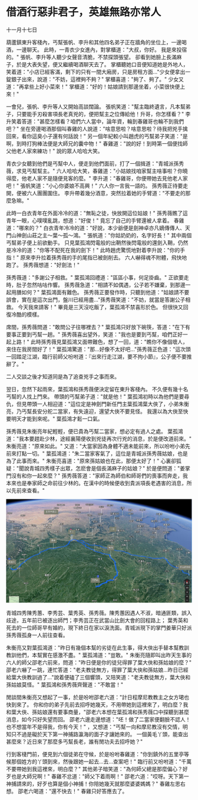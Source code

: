 # 借酒行惡非君子，英雄無路亦常人

十一月十七日

葫蘆鎮東升客棧內，丐幫張帆、李升和其他四名弟子正在牆角的坐位上，一邊喝酒，一邊聊天。 此時，一青衣少女進內，對掌櫃道："大叔，你好。 我是來投宿的。" 張帆、李升等人聽少女聲音清脆，不禁探頭張望。 卻看到她臉上長滿麻子，於是大表失望，便又繼續喝酒聊天去了。 掌櫃聽她口音便知道她是外地人，笑着道："小店已經客滿，剩下的只有一間大廂房，只是房租方面..."少女便拿出一錠銀子出來，說道："不妨，這裡夠不夠？" 掌櫃喜道："夠了、夠了。" 少女又道："再拿些上好小菜來！" 掌櫃道："好的！姑娘請到那邊坐着，小菜很快便上來！"

一會兒，張帆、李升等人又開始高談闊論。 張帆笑道："幫主臨終遺言，凡本幫弟子，只要能手刃殺害項長老真兇的，便把幫主之位傳給他！升哥，你怎樣看？" 李升笑着答道："甚麼怎樣看？咱們六人當中，論年資，輪到春雞哥也輪不到我們吧？" 坐在旁邊喝酒那個叫春雞的人說道："啥意思啦？啥意思啦？待我把兇手擒回來，看你這臭小子還有何話說！" 另一個年紀較小叫趙虎的丐幫弟子笑道："是啊，到時打狗棒法便是大師兄的囊中物！" 春雞道："說的好！到時第一個便找師父他老人家來練功！" 說的眾人哈哈大笑。

青衣少女聽到他們是丐幫中人，便走到他們面前，打了一個揖道："青城派孫秀薇，求見丐幫幫主。" 六人哈哈大笑，春雞道："小姑娘找咱家幫主啥事啦？你曉得麼，他老人家不是隨便見客的麼。" 李升道："春雞哥，你便帶她去見他老人家吧！" 張帆笑道："小心你婆娘不高興！" 六人你一言我一語的。 孫秀薇正待要走開，便被六人團團圍住。 李升帶着幾分酒意，突然拉着她的手臂道："不要走的那麼急嘛。"

此時一白衣青年在外面冷冷的道："無恥之徒，快放開這位姑娘！" 孫秀薇瞧了這青年一眼，心噗噗亂跳，想道："好俊！" 竟忘了自己的手臂還被人拿着。 春雞道："哪來的？" 白衣青年冷冷的道："好說，本少爺便是劍神卓亦凡嫡傳傳人、天門山神劍山莊之主～葉～孤～鴻。" 張帆道："你姑奶奶的，名字好長！" 其中兩個丐幫弟子便上前欲動手。 只見葉孤鴻閃電般的出鞘然後閃電般的還劍入鞘，仍然是冷冷的道："你等不配死在我的劍下！" 此時趙虎驚慌地對着李升說："你的手指！" 原來李升拉着孫秀薇的手的尾指已被劍削去。 六人嚇得魂不附體，飛快地跑了。 孫秀薇想道："好劍法！"

孫秀薇道："多謝公子相救。" 葉孤鴻回禮道："區區小事，何足掛齒。" 正欲要走時，肚子忽然咕咕作響。 孫秀薇急道："相請不如偶遇，公子若不嫌棄，到那邊一起用膳如何？" 葉孤鴻面有難色。 孫秀薇正要發作時，只聽到他道："姑娘請不要誤會，實在是這次出門，盤川已經用盡..."孫秀薇笑道："不妨，就當是答謝公子相救。 今天我來請客！" 畢竟是三天沒吃飯了，葉孤鴻不禁喜形於色。 但很快又回復冷酷的模樣。

席間，孫秀薇問道："敢問公子往哪裡去？" 葉孤鴻只好放下碗筷，答道："在下有要事正要到丐幫一趟。" 孫秀薇喜出望外，笑道："我也是要到丐幫，咱們正好一起上路！" 此時孫秀薇見葉孤鴻又面帶難色，想了一回，道："瞧你不像個壞人，來住在我房間好了！" 葉孤鴻驚道："那...好像不太好吧..."孫秀薇正色道："這次頭一回踏足江湖，臨行前師父吩咐道：『出來行走江湖，要不拘小節』，公子便不要推辭了。"

二人交談之後才知道同是為了追查兇手之事而來。

翌日，忽然下起雨來，葉孤鴻和孫秀薇便決定留在東升客棧內。 不久便有幾十名丐幫的人找上門來。 帶頭的丐幫弟子道："就是他！" 葉孤鴻初時以為他們是要尋仇，但見帶頭一人相迎道："這位定是神劍門新任門主葉孤鴻葉大俠了，小弟朱衡亮，乃丐幫長安分舵二當家，有失遠迎，還望大俠不要見怪。 我還以為大俠至快要明天才能到來呢。" 葉孤鴻才鬆一口氣。

孫秀薇見朱衡亮年紀輕輕，便已貴為丐幫二當家，想必定有過人之處。 葉孤鴻道："我本要趕赴少林，途經襄陽便收到兇徒再次行兇的消息，於是便改道前來。" 朱衡亮道："原來如此。" 又道："大當家因為身體不適未能前來，所以吩咐小弟先前來打點一切。" 葉孤鴻道："朱二當家客氣了，這位是青城派孫秀薇姑娘，也是為了此事而來。" 朱衡亮喜道："原來孫姑娘也在此，那便太好了！" 心裏卻狐疑："聞說青城四秀樣子出眾，怎麽會是個長滿麻子的姑娘？" 於是便問道："姜掌門沒有和你一起來麼？" 孫秀薇答道："家師正為師伯和師哥們的喪事而奔走，我本來也是奉家師之命前往少林的。在漢中的時候便收到貴派項長老遇害的消息，所以先前來查看。"

![路線圖](../images/firefox_2019-05-01_16-59-12.jpg)

青城四秀陳秀蕙、李秀芸、葉秀英、孫秀薇。陳秀蕙因遇人不淑，暗通匪類，誤入歧途，五年前已被逐出師門；李秀芸正在武當山比劍大會的回程路上； 葉秀英和死去的一位師哥早有婚約，現下終日在家以淚洗面。青城派現下的掌門姜華只好派孫秀薇孤身一人前往查看。

朱衡亮又對葉孤鴻道："昨日有幾個本幫的劣徒在此生事，得大俠出手替本幫教訓教訓他們，本幫實在感激不盡。" 葉孤鴻道："豈敢。" 朱衡亮隨即叫出昨天生事的六人的師父邵老六前來，問道："昨日便是你的徒兒得罪了葉大俠和孫姑娘的麼？" 邵老六嚇了一跳，連忙答道："老夫教徒無方，得罪了葉大俠和孫姑娘...昨日已經給葉大俠教訓過了..."說着便磕了三個響頭，又陪笑道："老夫教徒無方，葉大俠和孫姑娘莫怪。" 葉孤鴻和孫秀薇齊聲道："不敢當！"

閒談間朱衡亮又想起了一事，於是吩咐邵老六道："計日程摩尼教教主之女方珺也快到來了。 你和你的弟子先前去招呼她幾天，不用帶她到這裡來了，明白麼？我和葉大俠、孫姑娘還有要事商量，"邵老六本想在葉孤鴻和孫秀薇口中探聽到甚麼消息，如今只好失望而回。 邵老六邊走邊想道："呸！做了二當家便翻臉不認人！也不想當年不是得我，你有今天！" ，又想道："丐幫一向和摩尼教沒有交情，明知只不過是礙於天下第一神捕路瀛海的面子才讓她來的。 一個黃毛丫頭，能查出甚麼來？近日來了那麼多丐幫長老，誰有閒功夫去招呼她？"

行到客棧門前，便見到六個徒弟在守候，於是吩咐春雞道："你到鎮外的五里亭等候那個姓方的丫頭到來，然後跟她一起去...去...查案吧！" 臨行前又吩咐道："千萬不要帶她到我這裡來，明白麼？" 其他弟子暗笑道："為何師父總是那麼偏心？好歹也是大師兄啊！" 春雞不忿道："師父下着雨啊！" 邵老六道："哎呀。天下第一神捕請來的，好歹也算是個小神捕！你陪她幾天就那麼婆婆媽媽？" 春雞左思右想。 邵老六喝道："還不快去！" 春雞只好答應去了。
